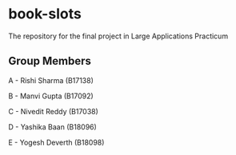 # book-slots
The repository for the final project in Large Applications Practicum

## Group Members

A - Rishi Sharma (B17138)

B - Manvi Gupta (B17092)

C - Nivedit Reddy (B17038)

D - Yashika Baan (B18096)

E - Yogesh Deverth (B18098)

